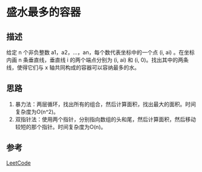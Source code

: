 # 盛水最多的容器

## 描述

给定 n 个非负整数 a1，a2，...，an，每个数代表坐标中的一个点 (i, ai) 。在坐标内画 n 条垂直线，垂直线 i 的两个端点分别为 (i, ai) 和 (i, 0)。找出其中的两条线，使得它们与 x 轴共同构成的容器可以容纳最多的水。

## 思路

1. 暴力法：两层循环，找出所有的组合，然后计算面积，找出最大的面积。时间复杂度为O(n^2)。
2. 双指针法：使用两个指针，分别指向数组的头和尾，然后计算面积，然后移动较短的那个指针。时间复杂度为O(n)。

## 参考

[LeetCode](https://leetcode-cn.com/problems/container-with-most-water)
